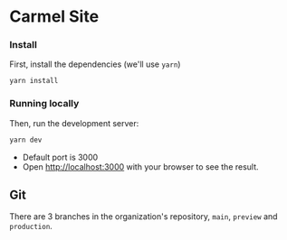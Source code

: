 # Carmel Site

### Install

First, install the dependencies (we'll use `yarn`)

```
yarn install
```

### Running locally

Then, run the development server:

```bash
yarn dev
```

- Default port is 3000
- Open [http://localhost:3000](http://localhost:3000) with your browser to see the result.

## Git

There are 3 branches in the organization's repository, `main`, `preview` and `production`.